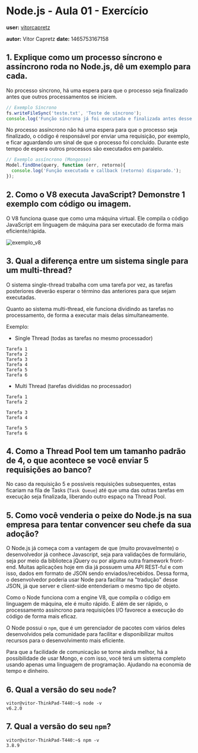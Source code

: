 # Node.js - Aula 01 - Exercício
**user:** [vitorcapretz](https://github.com/vitorcapretz)

**autor:** Vitor Capretz
**date:** 1465753167158

## 1. Explique como um processo síncrono e assíncrono roda no Node.js, dê um exemplo para cada.

No processo síncrono, há uma espera para que o processo seja finalizado antes que outros processamentos se iniciem.

```js
// Exemplo Síncrono
fs.writeFileSync('teste.txt', 'Teste de síncrono');
console.log('Função síncrona já foi executada e finalizada antes desse disparo');

```

No processo assíncrono não há uma espera para que o processo seja finalizado, o código é responsável por enviar uma requisição, por exemplo, e ficar aguardando um sinal de que o processo foi concluído. Durante este tempo de espera outros processos são executados em paralelo.

```js
// Exemplo assíncrono (Mongoose) 
Model.findOne(query, function (err, retorno){
  console.log('Função executada e callback (retorno) disparado.');
});

```

## 2. Como o V8 executa JavaScript? Demonstre 1 exemplo com código ou imagem.

O V8 funciona quase que como uma máquina virtual. Ele compila o código JavaScript em linguagem de máquina para ser executado de forma mais eficiente/rápida.

![exemplo_v8](https://qph.is.quoracdn.net/main-qimg-ab2a954b51c404efe66cdc7681da6b85)

## 3. Qual a diferença entre um sistema single para um multi-thread?

O sistema single-thread trabalha com uma tarefa por vez, as tarefas posteriores deverão esperar o término das anteriores para que sejam executadas.

Quanto ao sistema multi-thread, ele funciona dividindo as tarefas no processamento, de forma a executar mais delas simultaneamente.

Exemplo: 

* Single Thread (todas as tarefas no mesmo processador)
```
Tarefa 1
Tarefa 2
Tarefa 3
Tarefa 4
Tarefa 5
Tarefa 6
```

* Multi Thread (tarefas divididas no processador)
``` 
Tarefa 1
Tarefa 2

Tarefa 3
Tarefa 4
  
Tarefa 5
Tarefa 6
```    
## 4. Como a Thread Pool tem um tamanho padrão de 4, o que acontece se você enviar 5 requisições ao banco?

No caso da requisição 5 e possíveis requisições subsequentes, estas ficariam na fila de Tasks (`Task Queue`) até que uma das outras tarefas em execução seja finalizada, liberando outro espaço na Thread Pool.

## 5. Como você venderia o peixe do Node.js na sua empresa para tentar convencer seu chefe da sua adoção?

O Node.js já começa com a vantagem de que (muito provavelmente) o desenvolvedor já conhece Javascript, seja para validações de formulário, seja por meio da biblioteca jQuery ou por alguma outra framework front-end. Muitas aplicações hoje em dia já possuem uma API REST-ful e com isso, dados em formato de JSON sendo enviados/recebidos. Dessa forma, o desenvolvedor poderia usar Node para facilitar na "tradução" desse JSON, já que server e client-side entenderiam o mesmo tipo de objeto.

Como o Node funciona com a engine V8, que compila o código em linguagem de máquina, ele é muito rápido. E além de ser rápido, o processamento assíncrono para requisições I/O favorece a execução do código de forma mais eficaz.

O Node possui o `npm`, que é um gerenciador de pacotes com vários deles desenvolvidos pela comunidade para facilitar e disponibilizar muitos recursos para o desenvolvimento mais eficiente.

Para que a facilidade de comunicação se torne ainda melhor, há a possibilidade de usar Mongo, e com isso, você terá um sistema completo usando apenas uma linguagem de programação. Ajudando na economia de tempo e dinheiro. 

## 6. Qual a versão do seu `node`?

```
vitor@vitor-ThinkPad-T440:~$ node -v 
v6.2.0
```

## 7. Qual a versão do seu `npm`?

```
vitor@vitor-ThinkPad-T440:~$ npm -v
3.8.9
```
